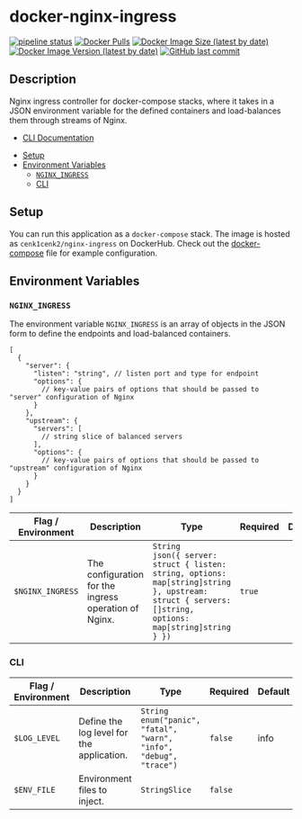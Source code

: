 # docker-nginx-ingress

[![pipeline status](https://gitlab.kilic.dev/docker/nginx-ingress/badges/main/pipeline.svg)](https://gitlab.kilic.dev/docker/nginx-ingress/-/commits/main) [![Docker Pulls](https://img.shields.io/docker/pulls/cenk1cenk2/nginx-ingress)](https://hub.docker.com/repository/docker/cenk1cenk2/nginx-ingress) [![Docker Image Size (latest by date)](https://img.shields.io/docker/image-size/cenk1cenk2/nginx-ingress)](https://hub.docker.com/repository/docker/cenk1cenk2/nginx-ingress) [![Docker Image Version (latest by date)](https://img.shields.io/docker/v/cenk1cenk2/nginx-ingress)](https://hub.docker.com/repository/docker/cenk1cenk2/nginx-ingress) [![GitHub last commit](https://img.shields.io/github/last-commit/cenk1cenk2/docker-nginx-ingress)](https://github.com/cenk1cenk2/docker-nginx-ingress)

## Description

Nginx ingress controller for docker-compose stacks, where it takes in a JSON environment variable for the defined containers and load-balances them through streams of Nginx.

- [CLI Documentation](./CLI.md)

<!-- toc -->

- [Setup](#setup)
- [Environment Variables](#environment-variables)
  - [`NGINX_INGRESS`](#nginx_ingress)
  - [CLI](#cli)

<!-- tocstop -->

## Setup

You can run this application as a `docker-compose` stack. The image is hosted as `cenk1cenk2/nginx-ingress` on DockerHub. Check out the [docker-compose](./docker-compose.yml) file for example configuration.

## Environment Variables

### `NGINX_INGRESS`

The environment variable `NGINX_INGRESS` is an array of objects in the JSON form to define the endpoints and load-balanced containers.

```jsonc
[
  {
    "server": {
      "listen": "string", // listen port and type for endpoint
      "options": {
        // key-value pairs of options that should be passed to "server" configuration of Nginx
      }
    },
    "upstream": {
      "servers": [
        // string slice of balanced servers
      ],
      "options": {
        // key-value pairs of options that should be passed to "upstream" configuration of Nginx
      }
    }
  }
]
```

<!-- clidocs -->

| Flag / Environment |  Description   |  Type    | Required | Default |
|---------------- | --------------- | --------------- |  --------------- |  --------------- |
| `$NGINX_INGRESS` | The configuration for the ingress operation of Nginx. | `String`<br/>`json({ server: struct { listen: string, options: map[string]string }, upstream: struct { servers: []string, options: map[string]string } })` | `true` |  |

### CLI

| Flag / Environment |  Description   |  Type    | Required | Default |
|---------------- | --------------- | --------------- |  --------------- |  --------------- |
| `$LOG_LEVEL` | Define the log level for the application. | `String`<br/>`enum("panic", "fatal", "warn", "info", "debug", "trace")` | `false` | info |
| `$ENV_FILE` | Environment files to inject. | `StringSlice` | `false` |  |

<!-- clidocsstop -->
